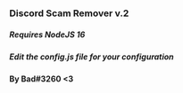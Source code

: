 ### Discord Scam Remover v.2

##### Requires NodeJS 16
##### Edit the config.js file for your configuration

#### By Bad#3260 <3
